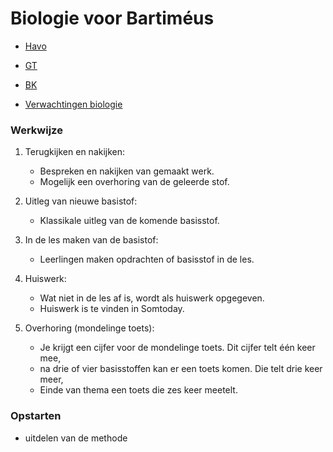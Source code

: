 # Biologie voor Bartiméus

* [Havo](havo/havo.md)
* [GT](gt/gt.md)
* [BK](bk/bk.md)

* [Verwachtingen biologie](lesplanning/Werkblad_Verwachtingen_Biologie.pdf)


### Werkwijze
1. Terugkijken en nakijken:
   - Bespreken en nakijken van gemaakt werk.
   - Mogelijk een overhoring van de geleerde stof.

2. Uitleg van nieuwe basistof:
   - Klassikale uitleg van de komende basisstof.

3. In de les maken van de basistof:
   - Leerlingen maken opdrachten of basisstof in de les.

4. Huiswerk:
   - Wat niet in de les af is, wordt als huiswerk opgegeven.
   - Huiswerk is te vinden in Somtoday.

5. Overhoring (mondelinge toets):
   - Je krijgt een cijfer voor de mondelinge toets. Dit cijfer telt één keer mee,
   - na drie of vier basisstoffen kan er een toets komen. Die telt drie keer meer,
   - Einde van thema een toets die zes keer meetelt.


### Opstarten

* uitdelen van de methode
